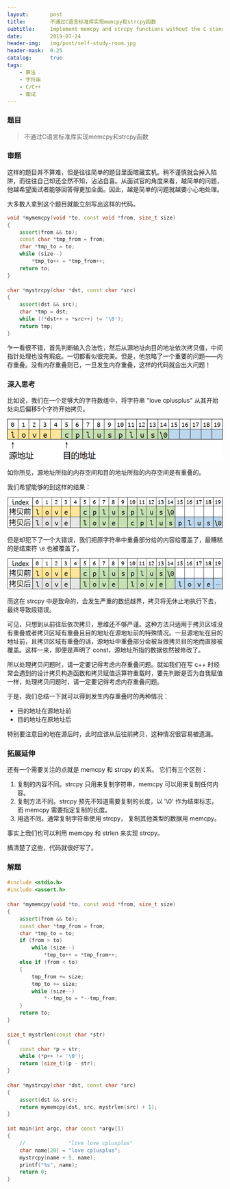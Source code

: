 ```yaml
---
layout:       post
title:        不通过C语言标准库实现memcpy和strcpy函数
subtitle:     Implement memcpy and strcpy functions without the C standard library
date:         2019-07-24
header-img:   img/post/self-study-room.jpg
header-mask:  0.25
catalog:      true
tags:
    - 算法
    - 字符串
    - C/C++
    - 面试
---
```


### 题目
> 不通过C语言标准库实现memcpy和strcpy函数

### 审题
这样的题目并不算难，但是往往简单的题目里面暗藏玄机。稍不谨慎就会掉入陷阱，而往往自己却还全然不知，沾沾自喜。从面试官的角度来看，越简单的问题，他越希望面试者能够回答得更加全面。因此，越是简单的问题就越要小心地处理。

大多数人拿到这个题目就能立刻写出这样的代码。
```c++
void *mymemcpy(void *to, const void *from, size_t size)
{
    assert(from && to);
    const char *tmp_from = from;
    char *tmp_to = to;
    while (size--)
        *tmp_to++ = *tmp_from++;
    return to;
}

char *mystrcpy(char *dst, const char *src)
{
    assert(dst && src);
    char *tmp = dst;
    while ((*dst++ = *src++) != '\0');
    return tmp;
}
```
乍一看很不错，首先判断输入合法性，然后从源地址向目的地址依次拷贝值，中间指针处理也没有瑕疵。一切都看似很完美。但是，他忽略了一个重要的问题——内存重叠。没有内存重叠则已，一旦发生内存重叠，这样的代码就会出大问题！

### 深入思考
比如说，我们在一个足够大的字符数组中，将字符串 "love cplusplus" 从其开始处向后偏移5个字符开始拷贝。

![图1 内存布局](/img/post/lovecpp0.png)

如你所见，源地址所指的内存空间和目的地址所指的内存空间是有重叠的。

我们希望能够的到这样的结果：

![图2 希望的结果](/img/post/lovecpp1.png)

但是却犯下了一个大错误，我们把原字符串中重叠部分给的内容给覆盖了，最糟糕的是结束符 `\0` 也被覆盖了。

![图3 实际结果](/img/post/lovecpp2.png)

而这在 strcpy 中是致命的，会发生严重的数组越界，拷贝将无休止地执行下去，最终导致段错误。

可见，只想到从前往后依次拷贝，思维还不够严谨。这种方法只适用于拷贝区域没有重叠或者拷贝区域有重叠且目的地址在源地址前的特殊情况。一旦源地址在目的地址前，且拷贝区域有重叠的话，源地址中重叠部分会被当做拷贝目的地而直接被覆盖。这样一来，即便是声明了 const，源地址所指的数据依然被修改了。

所以处理拷贝问题时，请一定要记得考虑内存重叠问题。就如我们在写 c++ 时经常会遇到的设计拷贝构造函数和拷贝赋值运算符重载时，要先判断是否为自我赋值一样，处理拷贝问题时，请一定要记得考虑内存重叠问题。

于是，我们总结一下就可以得到发生内存重叠时的两种情况：
 - 目的地址在源地址前
 - 目的地址在原地址后

特别要注意目的地在源后时，此时应该从后往前拷贝，这种情况很容易被遗漏。

### 拓展延伸

还有一个需要关注的点就是 memcpy 和 strcpy 的关系。
它们有三个区别：
 1. 复制的内容不同。strcpy 只用来复制字符串，memcpy 可以用来复制任何内容。
 2. 复制方法不同。strcpy 预先不知道需要复制的长度，以 '\0' 作为结束标志，而 memcpy 需要指定复制的长度。
 3. 用途不同。通常复制字符串使用 strcpy， 复制其他类型的数据用 memcpy。

事实上我们也可以利用 memcpy 和 strlen 来实现 strcpy。

搞清楚了这些，代码就很好写了。

### 解题

```c++
#include <stdio.h>
#include <assert.h>

char *mymemcpy(void *to, const void *from, size_t size)
{
    assert(from && to);
    const char *tmp_from = from;
    char *tmp_to = to;
    if (from > to)
        while (size--)
            *tmp_to++ = *tmp_from++;
    else if (from < to)
    {
        tmp_from += size;
        tmp_to += size;
        while (size--)
            *--tmp_to = *--tmp_from;
    }
    return to;
}

size_t mystrlen(const char *str)
{
    const char *p = str;
    while (*p++ != '\0');
    return (size_t)(p - str);
}

char *mystrcpy(char *dst, const char *src)
{
    assert(dst && src);
    return mymemcpy(dst, src, mystrlen(src) + 1);
}

int main(int argc, char const *argv[])
{
    //              "love love cplusplus"
    char name[20] = "love cplusplus";
    mystrcpy(name + 5, name);
    printf("%s", name);
    return 0;
}
```
